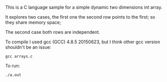 This is a C language sample for a simple dynamic two dimensions int array.

It explores two cases, the first one the second row points to the first; so they share memory space;

The second case both rows are independent.

To compile I used gcc (GCC) 4.8.5 20150623, but I think other gcc version shouldn't be an issue:

`gcc arrays.c`

To run:

`./a.out`
